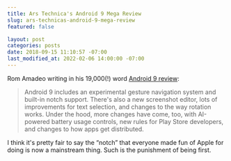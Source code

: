 ```yaml
---
title: Ars Technica's Android 9 Mega Review
slug: ars-technicas-android-9-mega-review
featured: false

layout: post
categories: posts
date: 2018-09-15 11:10:57 -07:00
last_modified_at: 2022-02-06 14:00:00 -07:00
---
```


Rom Amadeo writing in his 19,000(!) word [Android 9 review](https://arstechnica.com/gadgets/2018/09/android-9-pie-thoroughly-reviewed/):

>  Android 9 includes an experimental gesture navigation system and built-in notch support. There's also a new screenshot editor, lots of improvements for text selection, and changes to the way rotation works.
> Under the hood, more changes have come, too, with AI-powered battery usage controls, new rules for Play Store developers, and changes to how apps get distributed.

I think it's pretty fair to say the “notch” that everyone made fun of Apple for doing is now a mainstream thing. Such is the punishment of being first.

